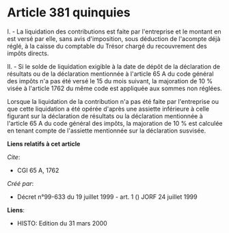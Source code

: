 # Article 381 quinquies

I. - La liquidation des contributions est faite par l'entreprise et le montant en est versé par elle, sans avis d'imposition,
sous déduction de l'acompte déjà réglé, à la caisse du comptable du Trésor chargé du recouvrement des impôts directs.

II. - Si le solde de liquidation exigible à la date de dépôt de la déclaration de résultats ou de la déclaration mentionnée à
l'article 65 A du code général des impôts n'a pas été versé le 15 du mois suivant, la majoration de 10 % visée à l'article
1762 du même code est appliquée aux sommes non réglées.

Lorsque la liquidation de la contribution n'a pas été faite par l'entreprise ou que cette liquidation a été opérée d'après
une assiette inférieure à celle figurant sur la déclaration de résultats ou la déclaration mentionnée à l'article 65 A du
code général des impôts, la majoration de 10 % est calculée en tenant compte de l'assiette mentionnée sur la déclaration
susvisée.

**Liens relatifs à cet article**

_Cite_:

  - CGI 65 A, 1762

_Créé par_:

  - Décret n°99-633 du 19 juillet 1999 - art. 1 () JORF 24 juillet 1999

**Liens**:

  - HISTO: Edition du 31 mars 2000
